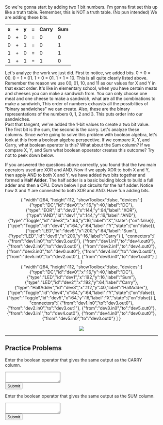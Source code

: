 So we're gonna start by adding two 1 bit numbers. I'm gonna first set
this up like a truth table. Remember, this is NOT a truth table. (No pun
intended) We are adding these bits.

<center>
<table>
<tr>
<th><b>x</b></th>
<th id="hamt"><b>+</b></th>
<th><b>y</b></th>
<th id="hamt"><b>=</b></th>
<th><b>Carry</b></th>
<th><b>Sum</b></th>
</tr>
<tr>
<td>0</td>
<td>+</td>
<td>0</td>
<td>=</td>
<td>0</td>
<td>0</td>
</tr>
<tr>
<td>0</td>
<td>+</td>
<td>1</td>
<td>=</td>
<td>0</td>
<td>1</td>
</tr>
<tr>
<td>1</td>
<td>+</td>
<td>0</td>
<td>=</td>
<td>0</td>
<td>1</td>
</tr>
<tr>
<td>1</td>
<td>+</td>
<td>1</td>
<td>=</td>
<td>1</td>
<td>0</td>
</tr>
</table>
</center>

Let's analyze the work we just did. First to notice, we added bits. 0 +
0 = 00. 0 + 1 = 01. 1 + 0 = 01. 1 + 1 = 10. This is all quite clearly
listed above. Remember the reason we use 00, 01, 10, and 11 as our
values for X and Y in that exact order. It's like in elementary school,
when you have certain meats and cheeses you can make a sandwich from.
You can only choose one meat and one cheese to make a sandwich, what are
all the combinations to make a sandwich, This order of numbers exhausts
all the possiblities of "binary sandwiches" we can create. Also, these
are the binary representations of the numbers 0, 1, 2 and 3. This puts
order into our sandwiches.\
Past that tangent, we've added the 1-bit values to create a two bit
value. The first bit is the sum, the second is the carry. Let's analyze
these columns. Since we're going to solve this problem with boolean
algebra, let's look at this from a boolean algebra perspective. If we
compare X, Y, and Carry, what boolean operator is this? What about the
Sum column? If we compare X, Y, and Sum what boolean opoerator creates
this outcome? Try not to peek down below.

If you answered the questions above correctly, you found that the two
main operators used are XOR and AND. Now if we apply XOR to both X and
Y, then apply AND to both X and Y, we have added two bits together and
formed a **Half Adder**. The half adder is a basic buiding block to
build a full adder and then a CPU. Down below I put circuits for the
half adder. Notice how X and Y are connected to both XOR and AND. Have
fun adding bits.

<center>
<div class="container">
<div class="simcir">
{
"width":264,
"height":112,
"showToolbox":false,
"devices":[
{"type":"DC","id":"dev0","x":16,"y":40,"label":"DC"},
{"type":"EOR","id":"dev2","x":144,"y":64,"label":"XOR"},
{"type":"AND","id":"dev1","x":144,"y":16,"label":"AND"},
{"type":"Toggle","id":"dev3","x":64,"y":16,"label":"X","state":{"on":false}},
{"type":"Toggle","id":"dev4","x":64,"y":64,"label":"Y","state":{"on":false}},
{"type":"LED","id":"dev5","x":200,"y":64,"label":"Sum"},
{"type":"LED","id":"dev6","x":200,"y":16,"label":"Carry"}
],
"connectors":[
{"from":"dev1.in0","to":"dev3.out0"},
{"from":"dev1.in1","to":"dev4.out0"},
{"from":"dev2.in0","to":"dev3.out0"},
{"from":"dev2.in1","to":"dev4.out0"},
{"from":"dev3.in0","to":"dev0.out0"},
{"from":"dev4.in0","to":"dev0.out0"},
{"from":"dev5.in0","to":"dev2.out0"},
{"from":"dev6.in0","to":"dev1.out0"}
]
}
</div>
<div class="simcir">
{
"width":264,
"height":112,
"showToolbox":false,
"devices":[
{"type":"DC","id":"dev0","x":16,"y":40,"label":"DC"},
{"type":"LED","id":"dev1","x":192,"y":16,"label":"Sum"},
{"type":"LED","id":"dev2","x":192,"y":64,"label":"Carry"},
{"type":"HalfAdder","id":"dev3","x":112,"y":40,"label":"HalfAdder"},
{"type":"Toggle","id":"dev4","x":64,"y":64,"label":"Y","state":{"on":false}},
{"type":"Toggle","id":"dev5","x":64,"y":16,"label":"X","state":{"on":false}}
],
"connectors":[
{"from":"dev1.in0","to":"dev3.out0"},
{"from":"dev2.in0","to":"dev3.out1"},
{"from":"dev3.in0","to":"dev5.out0"},
{"from":"dev3.in1","to":"dev4.out0"},
{"from":"dev4.in0","to":"dev0.out0"},
{"from":"dev5.in0","to":"dev0.out0"}
]
}
</div>
</div>
<br>
<img src="booleanalgebra/imgs/halfadder.png">
</center>

---

## Practice Problems

Enter the boolean operator that gives the same output as the CARRY column.

<textarea id="aq1"></textarea>
<br>
<button onclick="aq1Submit()">Submit</button>
<p id="aq1Out"></p>

Enter the boolean operator that gives the same output as the SUM column.

<textarea id="aq2"></textarea>
<br>
<button onclick="aq2Submit()">Submit</button>
<p id="aq2Out"></p>



